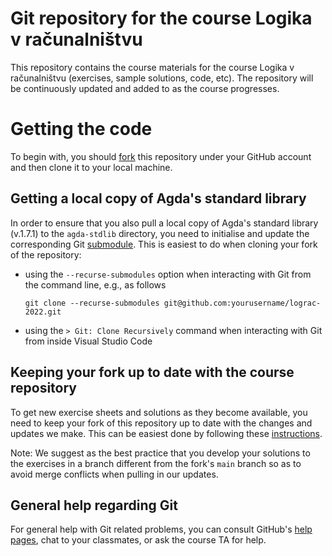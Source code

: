 # Git repository for the course Logika v računalništvu

This repository contains the course materials for the course Logika v
računalništvu (exercises, sample solutions, code, etc). The repository
will be continuously updated and added to as the course progresses.

# Getting the code

To begin with, you should
[fork](https://docs.github.com/en/get-started/quickstart/fork-a-repo)
this repository under your GitHub account and then clone it to your
local machine.

## Getting a local copy of Agda's standard library

In order to ensure that you also pull a local copy of Agda's standard
library (v.1.7.1) to the `agda-stdlib` directory, you need to
initialise and update the corresponding Git
[submodule](https://git-scm.com/book/en/v2/Git-Tools-Submodules).
This is easiest to do when cloning your fork of the repository:

- using the `--recurse-submodules` option when interacting with Git
  from the command line, e.g., as follows

  ```
  git clone --recurse-submodules git@github.com:yourusername/lograc-2022.git
  ```

- using the `> Git: Clone Recursively` command when interacting with
  Git from inside Visual Studio Code

## Keeping your fork up to date with the course repository

To get new exercise sheets and solutions as they become available, you
need to keep your fork of this repository up to date with the changes
and updates we make.  This can be easiest done by following these
[instructions](https://docs.github.com/en/pull-requests/collaborating-with-pull-requests/working-with-forks/syncing-a-fork).

Note: We suggest as the best practice that you develop your solutions
to the exercises in a branch different from the fork's `main` branch
so as to avoid merge conflicts when pulling in our updates.

## General help regarding Git

For general help with Git related problems, you can consult GitHub's
[help pages](https://training.github.com/downloads/github-git-cheat-sheet/),
chat to your classmates, or ask the course TA for help.


